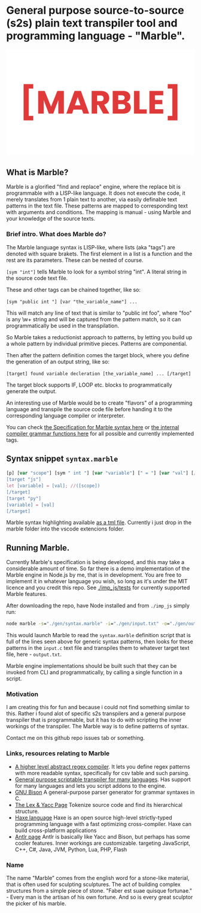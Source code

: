 # General purpose source-to-source (s2s) plain text transpiler tool and programming language - "Marble".

![marble logo](./media/Marble%20logo%20transparent.png)

## What is Marble?
Marble is a glorified "find and replace" engine, where the replace bit is programmable with a LISP-like language. It does not execute the code, it merely translates from 1 plain text to another, via easily definable text patterns in the text file. These patterns are mapped to corresponding text with arguments and conditions. The mapping is manual - using Marble and your knowledge of the source texts.

### Brief intro. What does Marble do?

The Marble language syntax is LISP-like, where lists (aka "tags") are denoted with square brakets. The first element in a list is a function and the rest are its parameters. These can be nested of course.

``[sym "int"]`` tells Marble to look for a symbol string "int". A literal string in the source code text file.

These and other tags can be chained together, like so:

``[sym "public int "] [var "the_variable_name"] ...``

This will match any line of text that is similar to "public int foo", where "foo" is any \w+ string and will be captured from the pattern match, so it can programmatically be used in the transpilation.

So Marble takes a reductionist approach to patterns, by letting you build up a whole pattern by individual primitive pieces. Patterns are componential.

Then after the pattern definition comes the target block, where you define the generation of an output string, like so:

``[target] found variable decleration [the_variable_name] ... [/target]``

The target block supports IF, LOOP etc. blocks to programmatically generate the output.

An interesting use of Marble would be to create "flavors" of a programming language and transpile the source code file before handing it to the corresponding language compiler or interpreter.

You can check [the Specification for Marble syntax here](./specification.md) or [the internal compiler grammar functions here](./imp_js/grammar.js) for all possible and currently implemented tags.

## Syntax snippet ``syntax.marble``

```js
[p] [var "scope"] [sym " int "] [var "variable"] [" = "] [var "val"] [/p]
[target "js"]
let [variable] = [val]; //([scope])
[/target]
[target "py"]
[variable] = [val]
[/target]
```

Marble syntax highlighting available [as a tml file](./highlight/marble/syntaxes/marble.tmLanguage.json).
Currently i just drop in the marble folder into the vscode extencions folder.

## Running Marble.

Currently Marble's specification is being developed, and this may take a considerable amount of time. So far there is a demo implementation of the Marble engine in Node.js by me, that is in development. You are free to implement it in whatever language you wish, so long as it's under the MIT licence and you credit this repo. See [./imp_js/tests](./imp_js/tests) for currently supported Marble features.

After downloading the repo, have Node installed and from ``./imp_js`` simply run:

```bat
node marble -s="./gen/syntax.marble" -i="./gen/input.txt" -o="./gen/output.txt" -v=true
```

This would launch Marble to read the `syntax.marble` definition script that is full of the lines seen above for generic syntax patterns, then looks for these patterns in the `input.c` text file and transpiles them to whatever target text file, here - `output.txt`.

Marble engine implementations should be built such that they can be invoked from CLI and programmatically, by calling a single function in a script.

### Motivation

I am creating this for fun and because i could not find something similar to this. Rather i found alot of specific s2s transpilers and a general purpose transpiler that is programmable, but it has to do with scripting the inner workings of the transpiler. The Marble way is to define patterns of syntax.

Contact me on this github repo issues tab or something.

### Links, resources relating to Marble

* [A higher level abstract regex compiler](https://github.com/Ruminat/Asq-Server). It lets you define regex patterns with more readable syntax, specifically for csv table and such parsing.
* [General purpose scriptable transpiler for many languages](https://awesomeopensource.com/project/jarble/transpiler). Has support for many languages and lets you script addons to the engine.
* [GNU Bison](https://www.gnu.org/software/bison/) A general-purpose parser generator for grammar syntaxes in C.
* [The Lex & Yacc Page](http://dinosaur.compilertools.net/) Tokenize source code and find its hierarchical structure.
* [Haxe language](https://haxe.org/) Haxe is an open source high-level strictly-typed programming language with a fast optimizing cross-compiler. Haxe can build cross-platform applications 
* [Antlr page](https://www.antlr.org/) Antlr is basically like Yacc and Bison, but perhaps has some cooler features. Inner workings are customizable. 
targeting JavaScript, C++, C#, Java, JVM, Python, Lua, PHP, Flash

### Name

The name "Marble" comes from the english word for a stone-like material, that is often used for sculpting sculptures. The act of building complex structures from a simple piece of stone. "Faber est suae quisque fortunae." - Every man is the artisan of his own fortune. And so is every great sculptor the picker of his marble.
